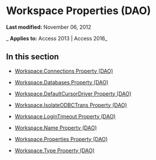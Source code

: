 
# Workspace Properties (DAO)

 **Last modified:** November 06, 2012

 _ **Applies to:** Access 2013 | Access 2016_

## In this section


- [Workspace.Connections Property (DAO)](7b4f905c-4bc1-8fa7-b608-516edfef3d8f.md)
    
- [Workspace.Databases Property (DAO)](cd9950e7-f6f9-86d1-208e-18c0e5dcc9aa.md)
    
- [Workspace.DefaultCursorDriver Property (DAO)](15a8356d-7ae0-3c8e-fbb7-2d8ad6d9a582.md)
    
- [Workspace.IsolateODBCTrans Property (DAO)](f7a48358-870b-cad3-d4ef-e46b50428e12.md)
    
- [Workspace.LoginTimeout Property (DAO)](5f03b166-abbc-20de-1a01-3869a9f2907d.md)
    
- [Workspace.Name Property (DAO)](6bfdf1e3-b396-ba30-0453-92624a433624.md)
    
- [Workspace.Properties Property (DAO)](fe2e8d83-5081-4a2c-d2bb-53fbcbd13210.md)
    
- [Workspace.Type Property (DAO)](89e59280-d2cd-b6a2-16c5-9f14f42fdd99.md)
    
